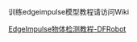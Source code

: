 训练edgeimpulse模型教程请访问Wiki

[EdgeImpulse物体检测教程-DFRobot](https://wiki.dfrobot.com.cn/EdgeImpulse_Object_Detection)